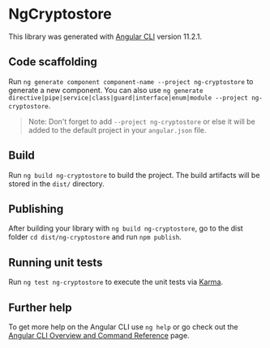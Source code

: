 # NgCryptostore

This library was generated with [Angular CLI](https://github.com/angular/angular-cli) version 11.2.1.

## Code scaffolding

Run `ng generate component component-name --project ng-cryptostore` to generate a new component. You can also use `ng generate directive|pipe|service|class|guard|interface|enum|module --project ng-cryptostore`.
> Note: Don't forget to add `--project ng-cryptostore` or else it will be added to the default project in your `angular.json` file. 

## Build

Run `ng build ng-cryptostore` to build the project. The build artifacts will be stored in the `dist/` directory.

## Publishing

After building your library with `ng build ng-cryptostore`, go to the dist folder `cd dist/ng-cryptostore` and run `npm publish`.

## Running unit tests

Run `ng test ng-cryptostore` to execute the unit tests via [Karma](https://karma-runner.github.io).

## Further help

To get more help on the Angular CLI use `ng help` or go check out the [Angular CLI Overview and Command Reference](https://angular.io/cli) page.
